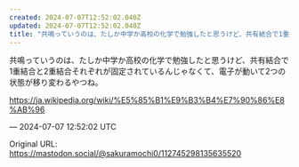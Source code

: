 ```yaml
---
created: 2024-07-07T12:52:02.040Z
updated: 2024-07-07T12:52:02.040Z
title: "共鳴っていうのは、たしか中学か高校の化学で勉強したと思うけど、共有結合で1重結合[...]"
---
```


<p>共鳴っていうのは、たしか中学か高校の化学で勉強したと思うけど、共有結合で1重結合と2重結合それぞれが固定されているんじゃなくて、電子が動いて2つの状態が移り変わるやつね。</p><p><a href="https://ja.wikipedia.org/wiki/%E5%85%B1%E9%B3%B4%E7%90%86%E8%AB%96" target="_blank" rel="nofollow noopener" translate="no"><span class="invisible">https://</span><span class="ellipsis">ja.wikipedia.org/wiki/%E5%85%B</span><span class="invisible">1%E9%B3%B4%E7%90%86%E8%AB%96</span></a></p>

&mdash; 2024-07-07 12:52:02 UTC

Original URL: https://mastodon.social/@sakuramochi0/112745298135635520
